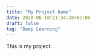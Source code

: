 ```yaml
---
title: "My Project Name"
date: 2020-06-18T21:34:18+02:00
draft: false
tag: "Deep Learning"
---
```


This is my project.
